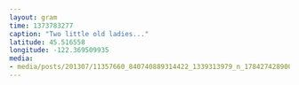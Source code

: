 ```yaml
---
layout: gram
time: 1373783277
caption: "Two little old ladies..."
latitude: 45.516558
longitude: -122.369509935
media:
- media/posts/201307/11357660_840740889314422_1339313979_n_17842742890000351.jpg
---
```

